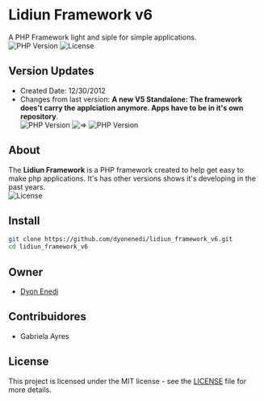 # Lidiun Framework v6
A PHP Framework light and siple for simple applications.  
![PHP Version](https://img.shields.io/badge/PHP-7.3-blue)
![License](https://img.shields.io/badge/license-MIT-green)

## Version Updates 
- Created Date: 12/30/2012  
- Changes from last version: 
**A new V5 Standalone: The framework does't carry the applciation anymore. Apps have to be in it's own repository**.  
![PHP Version](https://img.shields.io/badge/Lidiun--V5-red) ![=>](https://img.shields.io/badge/%3D%3E-gray) ![PHP Version](https://img.shields.io/badge/Lidiun--V6-green)

## About
The **Lidiun Framework** is a PHP framework created to 
help get easy to make php applications. It's has other versions shows it's developing in the past years.  
![License](https://img.shields.io/badge/Origin-Brazil-green)

## Install
```bash
git clone https://github.com/dyonenedi/lidiun_framework_v6.git
cd lidiun_framework_v6
```

## Owner
- [Dyon Enedi](https://github.com/dyonenedi)

## Contribuidores
- Gabriela Ayres

## License
This project is licensed under the MIT license - see the [LICENSE](LICENSE) file for more details.
